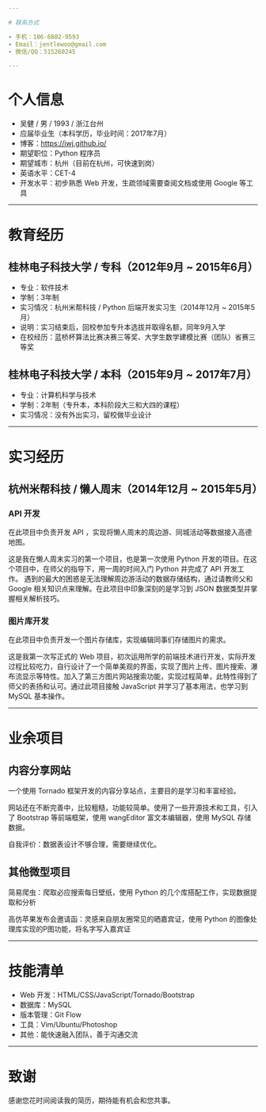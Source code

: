 ```yaml
---

# 联系方式

- 手机：186-6802-9593
- Email：jentlewoo@gmail.com
- 微信/QQ：515260245

---
```


# 个人信息

- 吴健 / 男 / 1993 / 浙江台州
- 应届毕业生（本科学历，毕业时间：2017年7月）
- 博客：https://iwj.github.io/
- 期望职位：Python 程序员
- 期望城市：杭州（目前在杭州，可快速到岗）
- 英语水平：CET-4
- 开发水平：初步熟悉 Web 开发，生疏领域需要查阅文档或使用 Google 等工具

---

# 教育经历

## 桂林电子科技大学 / 专科（2012年9月 ~ 2015年6月）

- 专业：软件技术
- 学制：3年制
- 实习情况：杭州米帮科技 / Python 后端开发实习生（2014年12月 ~ 2015年5月）
- 说明：实习结束后，回校参加专升本选拔并取得名额，同年9月入学
- 在校经历：蓝桥杯算法比赛决赛三等奖、大学生数学建模比赛（团队）省赛三等奖

## 桂林电子科技大学 / 本科（2015年9月 ~ 2017年7月）

- 专业：计算机科学与技术
- 学制：2年制（专升本，本科阶段大三和大四的课程）
- 实习情况：没有外出实习，留校做毕业设计

---

# 实习经历

## 杭州米帮科技 / 懒人周末（2014年12月 ~ 2015年5月）

### API 开发
在此项目中负责开发 API ，实现将懒人周末的周边游、同城活动等数据接入高德地图。

这是我在懒人周末实习的第一个项目，也是第一次使用 Python 开发的项目。在这个项目中，在师父的指导下，用一周的时间入门 Python 并完成了 API 开发工作。
遇到的最大的困惑是无法理解周边游活动的数据存储结构，通过请教师父和 Google 相关知识点来理解。在此项目中印象深刻的是学习到 JSON 数据类型并掌握相关解析技巧。

### 图片库开发
在此项目中负责开发一个图片存储库，实现编辑同事们存储图片的需求。

这是我第一次写正式的 Web 项目，初次运用所学的前端技术进行开发，实际开发过程比较吃力，自行设计了一个简单美观的界面，实现了图片上传、图片搜索、瀑布流显示等特性。加入了第三方图片网站搜索功能，实现过程简单，此特性得到了师父的表扬和认可。通过此项目接触 JavaScript 并学习了基本用法，也学习到 MySQL 基本操作。

---

# 业余项目

## 内容分享网站

一个使用 Tornado 框架开发的内容分享站点，主要目的是学习和丰富经验。

网站还在不断完善中，比较粗糙，功能较简单。使用了一些开源技术和工具，引入了 Bootstrap 等前端框架，使用 wangEditor 富文本编辑器，使用 MySQL 存储数据。

自我评价：数据表设计不够合理，需要继续优化。

## 其他微型项目

简易爬虫：爬取必应搜索每日壁纸，使用 Python 的几个库搭配工作，实现数据提取和分析

高仿苹果发布会邀请函：灵感来自朋友圈常见的晒嘉宾证，使用 Python 的图像处理库实现的P图功能，将名字写入嘉宾证

---

# 技能清单

- Web 开发：HTML/CSS/JavaScript/Tornado/Bootstrap
- 数据库：MySQL
- 版本管理：Git Flow
- 工具：Vim/Ubuntu/Photoshop
- 其他：能快速融入团队，善于沟通交流

---

# 致谢

感谢您花时间阅读我的简历，期待能有机会和您共事。
